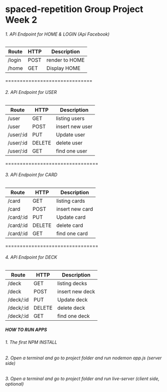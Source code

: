 # spaced-repetition Group Project Week 2

###### 1. APi Endpoint for HOME & LOGIN (Api Facebook)

|       Route      |  HTTP   | Description |
|------------------|---------|-------------|
|/login      |   POST   | render to HOME|
|/home      |   GET   |Display HOME |
==============================

###### 2. APi Endpoint for USER

|       Route      |  HTTP   | Description |
|------------------|---------|-------------|
|/user      |   GET   |listing users |
|/user      |   POST   | insert new user |
|/user/:id   |   PUT   | Update user |
|/user/:id        |   DELETE  | delete user|
|/user/:id    |    GET | find one user|
================================

###### 3. APi Endpoint for CARD

|       Route      |  HTTP   | Description |
|------------------|---------|-------------|
|/card      |   GET   |listing cards |
|/card      |   POST   | insert new card |
|/card/:id   |   PUT   | Update card |
|/card/:id        |   DELETE  | delete card|
|/card/:id    |    GET | find one card|
================================

###### 4. APi Endpoint for DECK

|       Route      |  HTTP   | Description |
|------------------|---------|-------------|
|/deck      |   GET   |listing decks |
|/deck      |   POST   | insert new deck |
|/deck/:id   |   PUT   | Update deck |
|/deck/:id        |   DELETE  | delete deck|
|/deck/:id    |    GET | find one deck|

##### HOW TO RUN APPS
###### 1. The first NPM INSTALL
###### 2. Open a terminal and go to project folder and run nodemon app.js (server side)
###### 3. Open a terminal and go to project folder and run live-server (client side, optional)
